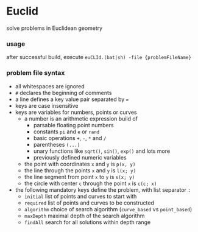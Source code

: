 # Euclid
solve problems in Euclidean geometry
### usage
after successful build, execute `euCLId.(bat|sh) -file {problemFileName}`
### problem file syntax
* all whitespaces are ignored
* `#` declares the beginning of comments
* a line defines a key value pair separated by `=`
* keys are case insensitive
* keys are variables for numbers, points or curves
  * a number is an arithmetic expression build of
    * parsable floating point numbers
    * constants `pi` and `e` or `rand`
    * basic operations `+`, `-`, `*` and `/`
    * parentheses `(...)`
    * unary functions like `sqrt()`, `sin()`, `exp()` and lots more
    * previously defined numeric variables
  * the point with coordinates `x` and `y` is `p(x, y)`
  * the line through the points `x` and `y` is `l(x; y)`
  * the line segment from point `x` to `y` is `s(x; y)`
  * the circle with center `c` through the point `x` is `c(c; x)`
* the following mandatory keys define the problem, with list separator `:`
  * `initial` list of points and curves to start with
  * `required` list of points and curves to be constructed
  * `algorithm` choice of search algorithm (`curve_based` vs `point_based`)
  * `maxDepth` maximal depth of the search algorithm
  * `findAll` search for all solutions within depth range
